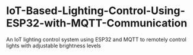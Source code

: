 # IoT-Based-Lighting-Control-Using-ESP32-with-MQTT-Communication
An IoT lighting control system using ESP32 and MQTT to remotely control lights with adjustable brightness levels
